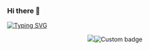 ### Hi there 👋

<!--
**chuanmx20/chuanmx20** is a ✨ _special_ ✨ repository because its `README.md` (this file) appears on your GitHub profile.
Here are some ideas to get you started:

- 🔭 I’m currently working on ...
- 🌱 I’m currently learning ...
- 👯 I’m looking to collaborate on ...
- 🤔 I’m looking for help with ...
- 💬 Ask me about ...
- 📫 How to reach me: ...
- 😄 Pronouns: ...
- ⚡ Fun fact: ...
-->


[![Typing SVG](https://readme-typing-svg.herokuapp.com?font=Fira+Code&weight=480&size=28&duration=4000&pause=800&color=F2F70E&center=true&vCenter=true&multiline=true&width=435&lines=Bling+bling+bling)](https://git.io/typing-svg)

<p align="center">
<a title="github" target="_blank" href="https://github.com/chuanmx20"><img src="https://img.shields.io/badge/dynamic/json?label=GitHub&suffix=%20followers&query=%24.data.totalSubs&url=https%3A%2F%2Fapi.spencerwoo.com%2Fsubstats%2F%3Fsource%3Dgithub%26queryKey%3DAchuan-2&labelColor=282c34&color=353940&logo=github&longCache=true" ></a><img alt="Custom badge" src="https://img.shields.io/endpoint?color=%2300ffcc&label=chuanmx&logo=%E9%92%8F%E8%8C%97%E5%96%9C&logoColor=%2300ffcc&url=https%3A%2F%2Fwww.chuanmx.cc">
</p>
